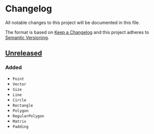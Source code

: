# Changelog

All notable changes to this project will be documented in this file.

The format is based on [Keep a Changelog](http://keepachangelog.com/en/1.0.0/)
and this project adheres to [Semantic Versioning](http://semver.org/spec/v2.0.0.html).


## [Unreleased](https://github.com/gravitton/geometry/compare/v1.0.0...master)
### Added
- `Point`
- `Vector`
- `Size`
- `Line`
- `Circle`
- `Rectangle`
- `Polygon`
- `RegularPolygon`
- `Matrix`
- `Padding`
